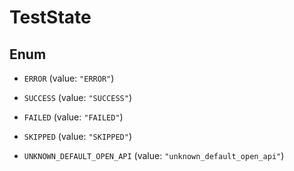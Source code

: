 

# TestState

## Enum


* `ERROR` (value: `"ERROR"`)

* `SUCCESS` (value: `"SUCCESS"`)

* `FAILED` (value: `"FAILED"`)

* `SKIPPED` (value: `"SKIPPED"`)

* `UNKNOWN_DEFAULT_OPEN_API` (value: `"unknown_default_open_api"`)



